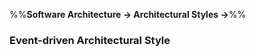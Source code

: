 <link rel="stylesheet" href="{{baseUrl}}/css/textbook.css">

<div class="website-content">

%%**Software Architecture → Architectural Styles →**%%

### Event-driven Architectural Style

<div id="main">

<include src="./what/embed.md" />

</div>
</div>
